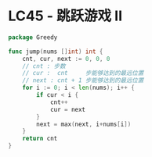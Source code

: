 # LC45 - 跳跃游戏 II

```go title="JumpGameII.go" linenums="1"
package Greedy

func jump(nums []int) int {
	cnt, cur, next := 0, 0, 0
	// cnt : 步数
	// cur :  cnt     步能够达到的最远位置
	// next : cnt + 1 步能够达到的最远位置
	for i := 0; i < len(nums); i++ {
		if cur < i {
			cnt++
			cur = next
		}
		next = max(next, i+nums[i])
	}
	return cnt
}
```

